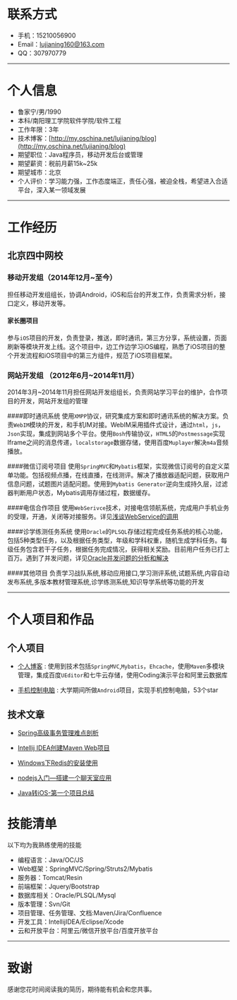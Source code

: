 # 联系方式

- 手机：15210056900
- Email：[lujianing160@163.com](lujianing160@163.com)
- QQ：307970779

---

# 个人信息

 - 鲁家宁/男/1990 
 - 本科/南阳理工学院软件学院/软件工程 
 - 工作年限：3年
 - 技术博客：[http://my.oschina.net/lujianing/blog](http://my.oschina.net/lujianing/blog)
 - 期望职位：Java程序员，移动开发后台或管理
 - 期望薪资：税前月薪15k~25k
 - 期望城市：北京
 - 个人评价：学习能力强，工作态度端正，责任心强，被迫全栈，希望进入合适平台，深入某一领域发展

---

# 工作经历
## 北京四中网校


### 移动开发组（2014年12月~至今）
担任移动开发组组长，协调Android，iOS和后台的开发工作，负责需求分析，接口定义，移动开发等。

#### 家长圈项目
参与`iOS`项目的开发，负责登录，推送，即时通讯，第三方分享，系统设置，页面刷新等模块开发上线。这个项目中，边工作边学习iOS编程，熟悉了iOS项目的整个开发流程和iOS项目中的第三方组件，规范了iOS项目框架。

### 网站开发组 （2012年6月~2014年11月）
2014年3月~2014年11月担任网站开发组组长，负责网站学习平台的维护，合作项目的开发，网站开发组的管理

####即时通讯系统
使用`XMPP`协议，研究集成方案和即时通讯系统的解决方案。负责`WebIM`模块的开发，和手机IM对接。WebIM采用插件式设计，通过`html`，`js`，`Json`实现，集成到网站多个平台。使用`Bosh`传输协议，`HTML5`的`Postmessage`实现Iframe之间的消息传递，`localstorage`数据存储，使用百度`Muplayer`解决`m4a`音频播放。

####微信订阅号项目
使用`SpringMVC`和`Mybatis`框架，实现微信订阅号的自定义菜单功能。包括视频点播，在线直播，在线测评。解决了播放器适配问题，获取用户信息问题，试题图片适配问题。使用到`Mybatis Generator`逆向生成持久层，过滤器判断用户状态，Mybatis调用存储过程，数据缓存。

####电信合作项目
使用`WebSerivce`技术，对接电信领航系统，完成用户手机业务的受理，开通，关闭等对接服务。详见[浅谈WebService的调用](http://my.oschina.net/lujianing/blog/224380)



####诊学练测任务系统
使用`Oracle`的`PLSQL`存储过程完成任务系统的核心功能，包括5种类型任务，以及根据任务类型，年级和学科权重，随机生成学科任务。每级任务包含若干子任务，根据任务完成情况，获得相关奖励。目前用户任务已打上百万。遇到了并发问题，详见[Oracle并发问题的分析和解决](http://my.oschina.net/lujianing/blog/270955)

####其他项目
负责学习战队系统,移动应用接口,学习测评系统,试题系统,内容自动发布系统,多版本教材管理系统,诊学练测系统,知识导学系统等功能的开发
 

---

# 个人项目和作品

## 个人项目


 - [个人博客](http://mvc.coding.io) : 使用到技术包括`SpringMVC`,`Mybatis`，`Ehcache`，使用`Maven`多模块管理，集成百度`UEditor`和七牛云存储，使用Coding演示平台和阿里云数据库
 
 - [手机控制电脑](http://git.oschina.net/lujianing/android-remote-control-computer) : 大学期间所做`Android`项目，实现手机控制电脑，53个star


## 技术文章

- [Spring高级事务管理难点剖析](http://my.oschina.net/lujianing/blog/305903)

- [Intellij IDEA创建Maven Web项目](http://my.oschina.net/lujianing/blog/266172) 
- [Windows下Redis的安装使用](http://my.oschina.net/lujianing/blog/266172)

- [nodejs入门—搭建一个聊天室应用](http://my.oschina.net/lujianing/blog/298679)

- [Java转iOS-第一个项目总结](http://my.oschina.net/lujianing/blog/394367)



# 技能清单

以下均为我熟练使用的技能

- 编程语言：Java/OC/JS
- Web框架：SpringMVC/Spring/Struts2/Mybatis
- 服务器：Tomcat/Resin
- 前端框架：Jquery/Bootstrap
- 数据库相关：Oracle/PLSQL/Mysql
- 版本管理：Svn/Git
- 项目管理、任务管理、文档:Maven/Jira/Confluence
- 开发工具：IntellijIDEA/Eclipse/Xcode
- 云和开放平台：阿里云/微信开放平台/百度开放平台

---

# 致谢
感谢您花时间阅读我的简历，期待能有机会和您共事。
